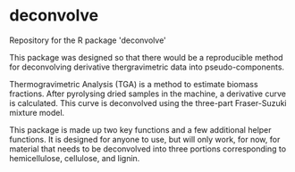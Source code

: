 # deconvolve
Repository for the R package 'deconvolve'

This package was designed so that there would be a reproducible method for deconvolving derivative thergravimetric data into pseudo-components. 

Thermogravimetric Analysis (TGA) is a method to estimate biomass fractions. After pyrolysing dried samples in the machine, a derivative curve is calculated. This curve is deconvolved using the three-part Fraser-Suzuki mixture model. 

This package is made up two key functions and a few additional helper functions. It is designed for anyone to use, but will only work, for now, for material that needs to be deconvolved into three portions corresponding to hemicellulose, cellulose, and lignin. 

